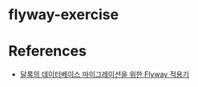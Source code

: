 # flyway-exercise

# References
- [달록의 데이터베이스 마이그레이션을 위한 Flyway 적용기](https://hudi.blog/dallog-flyway/)